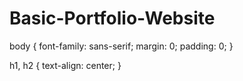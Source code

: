 # Basic-Portfolio-Website
body {
  font-family: sans-serif;
  margin: 0;
  padding: 0;
}

h1, h2 {
  text-align: center;
}
